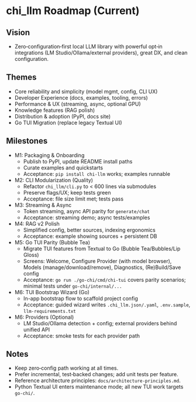 # chi_llm Roadmap (Current)

## Vision
- Zero‑configuration‑first local LLM library with powerful opt‑in integrations (LM Studio/Ollama/external providers), great DX, and clean configuration.

## Themes
- Core reliability and simplicity (model mgmt, config, CLI UX)
- Developer Experience (docs, examples, tooling, errors)
- Performance & UX (streaming, async, optional GPU)
- Knowledge features (RAG polish)
- Distribution & adoption (PyPI, docs site)
- Go TUI Migration (replace legacy Textual UI)

## Milestones
- M1: Packaging & Onboarding
  - Publish to PyPI, update README install paths
  - Curate examples and quickstarts
  - Acceptance: `pip install chi-llm` works; examples runnable
- M2: CLI Modularization (Quality)
  - Refactor `chi_llm/cli.py` to < 600 lines via submodules
  - Preserve flags/UX; keep tests green
  - Acceptance: file size limit met; tests pass
- M3: Streaming & Async
  - Token streaming, async API parity for `generate/chat`
  - Acceptance: streaming demo; async tests/examples
- M4: RAG v2 Polish
  - Simplified config, better sources, indexing ergonomics
  - Acceptance: example showing sources + persistent DB
- M5: Go TUI Parity (Bubble Tea)
  - Migrate TUI features from Textual to Go (Bubble Tea/Bubbles/Lip Gloss)
  - Screens: Welcome, Configure Provider (with model browser), Models (manage/download/remove), Diagnostics, (Re)Build/Save config
  - Acceptance: `go run ./go-chi/cmd/chi-tui` covers parity scenarios; minimal tests under `go-chi/internal/...`
- M6: TUI Bootstrap Wizard (Go)
  - In-app bootstrap flow to scaffold project config
  - Acceptance: guided wizard writes `.chi_llm.json/.yaml`, `.env.sample`, `llm-requirements.txt`
- M6: Providers (Optional)
  - LM Studio/Ollama detection + config; external providers behind unified API
  - Acceptance: smoke tests for each provider path

## Notes
- Keep zero‑config path working at all times.
- Prefer incremental, test‑backed changes; add unit tests per feature.
- Reference architecture principles: `docs/architecture-principles.md`.
 - Python Textual UI enters maintenance mode; all new TUI work targets `go-chi/`.
